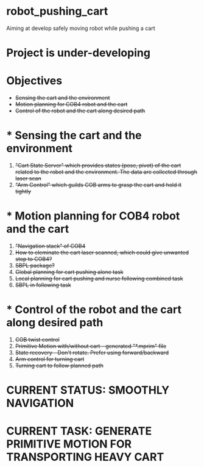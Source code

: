 # robot_pushing_cart
Aiming at develop safely moving robot while pushing a cart
# Project is under-developing

# Objectives
* ~~Sensing the cart and the environment~~
* ~~Motion planning for COB4 robot and the cart~~
* ~~Control of the robot and the cart along desired path~~

# * Sensing the cart and the environment
1. ~~"Cart State Server" which provides states (pose, pivot) of the cart related to the robot and the environment. The data are collected through laser scan~~
2. ~~"Arm Control" which guilds COB arms to grasp the cart and hold it tightly~~

# * Motion planning for COB4 robot and the cart
1. ~~"Navigation stack" of COB4~~
2. ~~How to eleminate the cart laser scanned, which could give unwanted stop to COB4?~~
3. ~~SBPL package?~~
4. ~~Global planning for cart pushing alone task~~
5. ~~Local planning for cart pushing and nurse following combined task~~
6. ~~SBPL in following task~~

# * Control of the robot and the cart along desired path
1. ~~COB twist control~~
2. ~~Primitive Motion with/without cart - generated "*.mprim" file~~
3. ~~State recovery - Don't rotate. Prefer using forward/backward~~
4. ~~Arm control for turning cart~~
5. ~~Turning cart to follow planned path~~

# CURRENT STATUS: SMOOTHLY NAVIGATION
# CURRENT TASK: GENERATE PRIMITIVE MOTION FOR TRANSPORTING HEAVY CART
